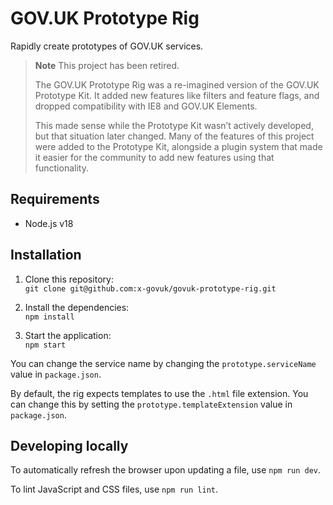 # GOV.UK Prototype Rig

Rapidly create prototypes of GOV.UK services.

> **Note** This project has been retired.
>
> The GOV.UK Prototype Rig was a re-imagined version of the GOV.UK Prototype Kit. It added new features like filters and feature flags, and dropped compatibility with IE8 and GOV.UK Elements.
>
> This made sense while the Prototype Kit wasn’t actively developed, but that situation later changed. Many of the features of this project were added to the Prototype Kit, alongside a plugin system that made it easier for the community to add new features using that functionality.

## Requirements

* Node.js v18

## Installation

1. Clone this repository:\
`git clone git@github.com:x-govuk/govuk-prototype-rig.git`

2. Install the dependencies:\
`npm install`

3. Start the application:\
`npm start`

You can change the service name by changing the `prototype.serviceName` value in `package.json`.

By default, the rig expects templates to use the `.html` file extension. You can change this by setting the `prototype.templateExtension` value in `package.json`.

## Developing locally

To automatically refresh the browser upon updating a file, use `npm run dev`.

To lint JavaScript and CSS files, use `npm run lint`.

